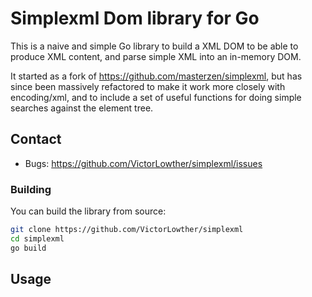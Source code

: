 # Simplexml Dom library for Go

This is a naive and simple Go library to build a XML DOM to be able to produce
XML content, and parse simple XML into an in-memory DOM.

It started as a fork of https://github.com/masterzen/simplexml, but has
since been massively refactored to make it work more closely with encoding/xml,
and to include a set of useful functions for doing simple searches against the
element tree.

## Contact

- Bugs: https://github.com/VictorLowther/simplexml/issues


### Building

You can build the library from source:

```sh
git clone https://github.com/VictorLowther/simplexml
cd simplexml
go build
```

## Usage

